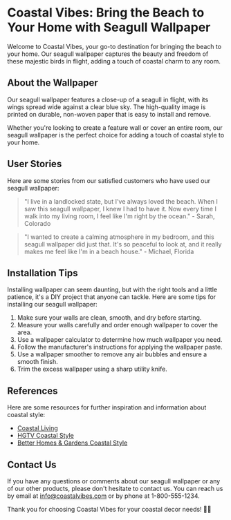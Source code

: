 <!--
Write me content for website with wallpaper which alt text is:

"A close-up of a seagull in flight"

The name/title of the page should not be 1:1 copy of the alt text but rather a real content of the website which is using this wallpaper.

- Use markdown format 
- Start with the heading
- The content should look like a real website 
- Include real sections like references, contact, user stories, etc. use things relevant to the page purpose.
- Feel free to use structure like headings, bullets, numbering, blockquotes, paragraphs, horizontal lines, etc.
- You can use formatting like bold or _italic_
- You can include UTF-8 emojis
- Links should be only #hash anchors (and you can refer to the document itself)
- Do not include images
-->

<!--font:"Montserrat"-->

# Coastal Vibes: Bring the Beach to Your Home with Seagull Wallpaper

Welcome to Coastal Vibes, your go-to destination for bringing the beach to your home. Our seagull wallpaper captures the beauty and freedom of these majestic birds in flight, adding a touch of coastal charm to any room.

## About the Wallpaper

Our seagull wallpaper features a close-up of a seagull in flight, with its wings spread wide against a clear blue sky. The high-quality image is printed on durable, non-woven paper that is easy to install and remove.

Whether you're looking to create a feature wall or cover an entire room, our seagull wallpaper is the perfect choice for adding a touch of coastal style to your home.

## User Stories

Here are some stories from our satisfied customers who have used our seagull wallpaper:

> "I live in a landlocked state, but I've always loved the beach. When I saw this seagull wallpaper, I knew I had to have it. Now every time I walk into my living room, I feel like I'm right by the ocean." - Sarah, Colorado

> "I wanted to create a calming atmosphere in my bedroom, and this seagull wallpaper did just that. It's so peaceful to look at, and it really makes me feel like I'm in a beach house." - Michael, Florida

## Installation Tips

Installing wallpaper can seem daunting, but with the right tools and a little patience, it's a DIY project that anyone can tackle. Here are some tips for installing our seagull wallpaper:

1. Make sure your walls are clean, smooth, and dry before starting.
2. Measure your walls carefully and order enough wallpaper to cover the area.
3. Use a wallpaper calculator to determine how much wallpaper you need.
4. Follow the manufacturer's instructions for applying the wallpaper paste.
5. Use a wallpaper smoother to remove any air bubbles and ensure a smooth finish.
6. Trim the excess wallpaper using a sharp utility knife.

## References

Here are some resources for further inspiration and information about coastal style:

- [Coastal Living](#)
- [HGTV Coastal Style](#)
- [Better Homes & Gardens Coastal Style](#)

## Contact Us

If you have any questions or comments about our seagull wallpaper or any of our other products, please don't hesitate to contact us. You can reach us by email at info@coastalvibes.com or by phone at 1-800-555-1234.

Thank you for choosing Coastal Vibes for your coastal decor needs! 🌊🐚
